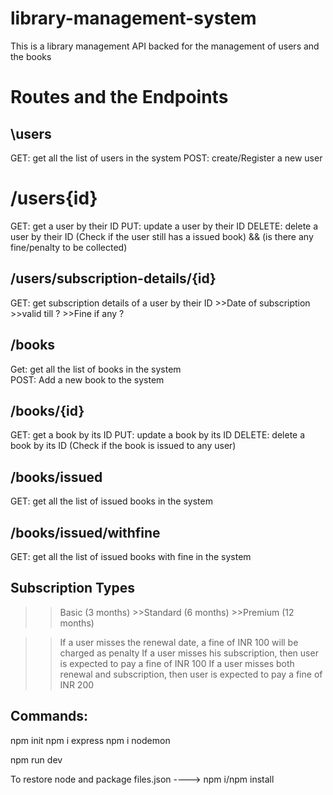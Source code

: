 # library-management-system
  This is a library management API backed for the management of users and the books

  # Routes and the Endpoints

  ## \users
  GET: get all the list of users in the system
  POST: create/Register a new user

  # /users{id}
  GET: get a user by their ID
  PUT: update a user by their ID
  DELETE: delete a user by their ID (Check if the user still has a issued book) && (is there any fine/penalty to be collected) 

  ## /users/subscription-details/{id}
  GET: get subscription details of a user by their ID
    >>Date of subscription
    >>valid till ?
    >>Fine if any ?
  
  ## /books
  Get: get all the list of books in the system  
  POST: Add a new book to the system

  ## /books/{id}
  GET: get a book by its ID
  PUT: update a book by its ID
  DELETE: delete a book by its ID (Check if the book is issued to any user)

  ## /books/issued
  GET: get all the list of issued books in the system

  ## /books/issued/withfine
  GET: get all the list of issued books with fine in the system

  ## Subscription Types
   >>Basic (3 months)
    >>Standard (6 months)
    >>Premium (12 months)

>> If a user misses the renewal date, a fine of INR 100 will be charged as penalty
>> If a user misses his subscription, then user is expected to pay a fine of INR 100
>> If a user misses both renewal and subscription, then user is expected to pay a fine of INR 200

## Commands:
npm init
npm i express
npm i nodemon 

npm run dev

To restore node and package files.json ----> npm i/npm install